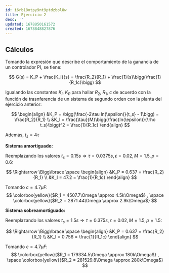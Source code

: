 ```yaml
---
id: i6rb18otpy9nt9ptdzbol8w
title: Ejercicio 2
desc: ''
updated: 1678850161572
created: 1678848827876
---
```


## Cálculos

Tomando la expresión que describe el comportamiento de la ganancia de un controlador PI, se tiene:

$$
  G(s) = K_P + \frac{K_i}{s} = \frac{R_2}{R_1} + \frac{1}{s}\bigg(\frac{1}{R_1c}\bigg)
$$

Igualando las constantes $K_I$, $K_P$ para hallar $R_2$, $R_1$, $c$ de acuerdo con la función de trasnferencia de un sistema de segundo orden con la planta del ejercicio anterior:

$$
  \begin{align}
  &K_P = \bigg(\frac{-2\tau ln(\epsilon)}{t_s} - 1\bigg) = \frac{R_2}{R_1}
  \\
  &K_I = \frac{\tau}{M}\bigg(\frac{ln(\epsilon)}{\rho t_s}\bigg)^2 = \frac{1}{R_1c}
  \end{align}
$$

Además, $t_s = 4\tau$

**Sistema amortiguado:**

Reemplazando los valores $t_s=0.15s \Rightarrow \tau=0.0375s, \epsilon=0.02, M=1.5, \rho=0.6$:

$$
  \Rightarrow \Bigg\lbrace \space
  \begin{align}
  &K_P = 0.637 = \frac{R_2}{R_1}
  \\
  &K_I = 47.2 = \frac{1}{R_1c}
  \end{align}
$$

Tomando $c = 4.7\mu F$:
$$
  \colorbox{yellow}{$R_1 = 4507.7\Omega \approx 4.5k\Omega$}
  , \space
  \colorbox{yellow}{$R_2 = 2871.44\Omega \approx 2.9k\Omega$}
$$

**Sistema sobreamortiguado:**

Reemplazando los valores $t_s=1.5s \Rightarrow \tau=0.375s, \epsilon=0.02, M=1.5, \rho=1.5$:

$$
  \Rightarrow \Bigg\lbrace \space
  \begin{align}
  &K_P = 0.637 = \frac{R_2}{R_1}
  \\
  &K_I = 0.756 = \frac{1}{R_1c}
  \end{align}
$$

Tomando $c = 4.7\mu F$:
$$
  \colorbox{yellow}{$R_1 = 179334.5\Omega \approx 180k\Omega$}
  , \space
  \colorbox{yellow}{$R_2 = 281529.8\Omega \approx 280k\Omega$}
$$